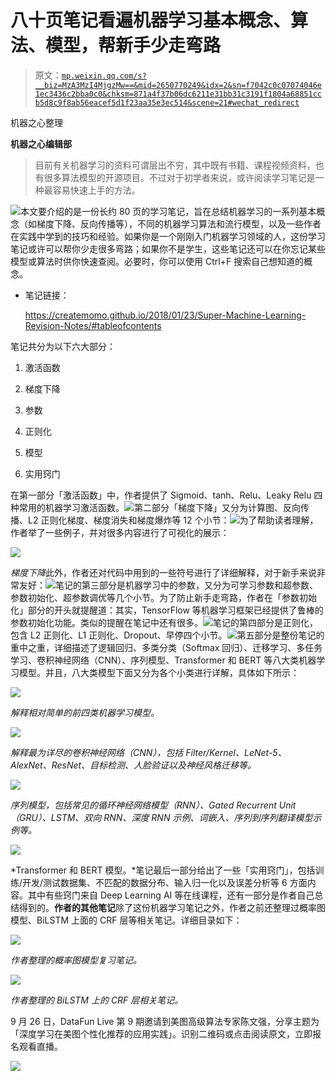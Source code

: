 # 八十页笔记看遍机器学习基本概念、算法、模型，帮新手少走弯路

> 原文：[`mp.weixin.qq.com/s?__biz=MzA3MzI4MjgzMw==&mid=2650770249&idx=2&sn=f7042c0c07074046e1ec3436c2bba0c0&chksm=871a4f37b06dc6211e31bb31c3191f1804a68851ccb5d8c9f8ab56eacef5d1f23aa35e3ec514&scene=21#wechat_redirect`](http://mp.weixin.qq.com/s?__biz=MzA3MzI4MjgzMw==&mid=2650770249&idx=2&sn=f7042c0c07074046e1ec3436c2bba0c0&chksm=871a4f37b06dc6211e31bb31c3191f1804a68851ccb5d8c9f8ab56eacef5d1f23aa35e3ec514&scene=21#wechat_redirect)

机器之心整理

**机器之心编辑部**

> 目前有关机器学习的资料可谓层出不穷，其中既有书籍、课程视频资料，也有很多算法模型的开源项目。不过对于初学者来说，或许阅读学习笔记是一种最容易快速上手的方法。

![](img/2fcb59e3eb2a53e66bf474cd76366d21.jpg)本文要介绍的是一份长约 80 页的学习笔记，旨在总结机器学习的一系列基本概念（如梯度下降、反向传播等），不同的机器学习算法和流行模型，以及一些作者在实践中学到的技巧和经验。如果你是一个刚刚入门机器学习领域的人，这份学习笔记或许可以帮你少走很多弯路；如果你不是学生，这些笔记还可以在你忘记某些模型或算法时供你快速查阅。必要时，你可以使用 Ctrl+F 搜索自己想知道的概念。

*   笔记链接：

    https://createmomo.github.io/2018/01/23/Super-Machine-Learning-Revision-Notes/#tableofcontents

笔记共分为以下六大部分：

1.  激活函数

2.  梯度下降

3.  参数

4.  正则化

5.  模型

6.  实用窍门

在第一部分「激活函数」中，作者提供了 Sigmoid、tanh、Relu、Leaky Relu 四种常用的机器学习激活函数。![](img/a90aa6d3f4829dd57f755a1a97da7f3d.jpg)第二部分「梯度下降」又分为计算图、反向传播、L2 正则化梯度、梯度消失和梯度爆炸等 12 个小节：![](img/76bb9436993bb147a8a20122883f6d02.jpg)为了帮助读者理解，作者举了一些例子，并对很多内容进行了可视化的展示：

![](img/a0ae598f09dee93eafaa9b39a9fb973c.jpg)

*梯度下降*此外，作者还对代码中用到的一些符号进行了详细解释，对于新手来说非常友好：![](img/c8658b5570530c8d517595df80f434f2.jpg)笔记的第三部分是机器学习中的参数，又分为可学习参数和超参数、参数初始化、超参数调优等几个小节。为了防止新手走弯路，作者在「参数初始化」部分的开头就提醒道：其实，TensorFlow 等机器学习框架已经提供了鲁棒的参数初始化功能。类似的提醒在笔记中还有很多。![](img/70357290709d3909752fae20ea803c8c.jpg)笔记的第四部分是正则化，包含 L2 正则化、L1 正则化、Dropout、早停四个小节。![](img/b372607ab19797e08584475ee4bd3277.jpg)第五部分是整份笔记的重中之重，详细描述了逻辑回归、多类分类（Softmax 回归）、迁移学习、多任务学习、卷积神经网络（CNN）、序列模型、Transformer 和 BERT 等八大类机器学习模型。并且，八大类模型下面又分为各个小类进行详解，具体如下所示：

![](img/cb426cfbd2ab1e1bb15727cc86315666.jpg)

*解释相对简单的前四类机器学习模型。*

![](img/a1d8ce48ab1283beff9adc05ce8caac6.jpg)

*解释最为详尽的卷积神经网络（CNN），包括 Filter/Kernel、LeNet-5、AlexNet、ResNet、目标检测、人脸验证以及神经风格迁移等。*

![](img/91081a34c7b11fd0cd8c0aa224e88595.jpg)

*序列模型，包括常见的循环神经网络模型（RNN）、Gated Recurrent Unit（GRU）、LSTM、双向 RNN、深度 RNN 示例、词嵌入、序列到序列翻译模型示例等。*

![](img/01ca3c3963ba37b8c6315a959401890f.jpg)

*Transformer 和 BERT 模型。*笔记最后一部分给出了一些「实用窍门」，包括训练/开发/测试数据集、不匹配的数据分布、输入归一化以及误差分析等 6 方面内容。其中有些窍门来自 Deep Learning AI 等在线课程，还有一部分是作者自己总结得到的。**作者的其他笔记**除了这份机器学习笔记之外，作者之前还整理过概率图模型、BiLSTM 上面的 CRF 层等相关笔记。详细目录如下：

![](img/5b3c2835bcfabe979a3f2a0683caa433.jpg)

*作者整理的概率图模型复习笔记。*

![](img/be3e502e813f784c3743acfb7d2de4c0.jpg)

*作者整理的 BiLSTM 上的 CRF 层相关笔记。*

9 月 26 日，DataFun Live 第 9 期邀请到美图高级算法专家陈文强，分享主题为「深度学习在美图个性化推荐的应用实践」。识别二维码或点击阅读原文，立即报名观看直播。

![](img/26e482574c9bf6abdfdf8ad2deb7c003.jpg)